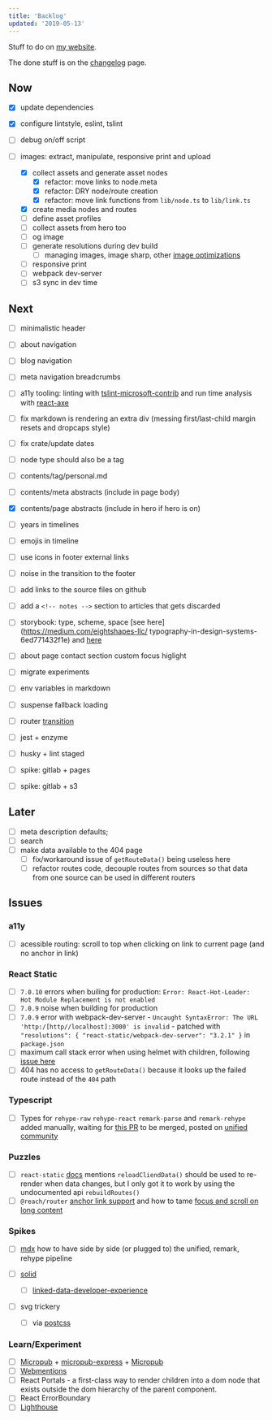 ```yaml
---
title: 'Backlog'
updated: '2019-05-13'
---
```


Stuff to do on [my website](/about).

The done stuff is on the [changelog](./changelog) page.

<!-- abstract -->

## Now

- [x] update dependencies
- [x] configure lintstyle, eslint, tslint
- [ ] debug on/off script

- [ ] images: extract, manipulate, responsive print and upload

  - [x] collect assets and generate asset nodes
    - [x] refactor: move links to node.meta
    - [x] refactor: DRY node/route creation
    - [x] refactor: move link functions from `lib/node.ts` to `lib/link.ts`
  - [x] create media nodes and routes
  - [ ] define asset profiles
  - [ ] collect assets from hero too
  - [ ] og image
  - [ ] generate resolutions during dev build
    - [ ] managing images, image sharp, other [image optimizations](https://medium.com/grailed-engineering/image-optimization-using-higher-order-components-f401e6b4e1b1)
  - [ ] responsive print
  - [ ] webpack dev-server
  - [ ] s3 sync in dev time

## Next

- [ ] minimalistic header
- [ ] about navigation
- [ ] blog navigation
- [ ] meta navigation breadcrumbs

- [ ] a11y tooling: linting with [tslint-microsoft-contrib](https://github.com/Microsoft/tslint-microsoft-contrib) and run time analysis with [react-axe](https://github.com/dequelabs/react-axe)
- [ ] fix markdown is rendering an extra div (messing first/last-child margin resets and dropcaps style)
- [ ] fix crate/update dates
- [ ] node type should also be a tag

- [ ] contents/tag/personal.md
- [ ] contents/meta abstracts (include in page body)
- [x] contents/page abstracts (include in hero if hero is on)

- [ ] years in timelines
- [ ] emojis in timeline
- [ ] use icons in footer external links
- [ ] noise in the transition to the footer

- [ ] add links to the source files on github
- [ ] add a `<!-- notes -->` section to articles that gets discarded

- [ ] storybook: type, scheme, space [see here](https://medium.com/eightshapes-llc/
      typography-in-design-systems-6ed771432f1e) and [here](https://medium.com/eightshapes-llc/space-in-design-systems-188bcbae0d62)

- [ ] about page contact section custom focus higlight

- [ ] migrate experiments
- [ ] env variables in markdown
- [ ] suspense fallback loading
- [ ] router [transition](https://reach.tech/router/example/animation)
- [ ] jest + enzyme
- [ ] husky + lint staged
- [ ] spike: gitlab + pages
- [ ] spike: gitlab + s3

## Later

- [ ] meta description defaults;
- [ ] search
- [ ] make data available to the 404 page
  - [ ] fix/workaround issue of `getRouteData()` being useless here
  - [ ] refactor routes code, decouple routes from sources so that data from one source can be used in different routers

## Issues

### a11y

- [ ] acessible routing: scroll to top when clicking on link to current page (and no anchor in link)

### React Static

- [ ] `7.0.10` errors when builing for production: `Error: React-Hot-Loader: Hot Module Replacement is not enabled`
- [ ] `7.0.9` noise when building for production
- [ ] `7.0.9` error with webpack-dev-server - `Uncaught SyntaxError: The URL 'http:/[http//localhost]:3000' is invalid` - patched with `"resolutions": { "react-static/webpack-dev-server": "3.2.1" }` in `package.json`
- [ ] maximum call stack error when using helmet with children, following [issue here](https://github.com/nozzle/react-static/issues/1119)
- [ ] 404 has no access to `getRouteData()` because it looks up the failed route instead of the `404` path

### Typescript

- [ ] Types for `rehype-raw` `rehype-react` `remark-parse` and `remark-rehype` added manually, waiting for [this PR](https://github.com/remarkjs/remark/pull/383) to be merged, posted on [unified community](https://spectrum.chat/unified/type-definitions/missing-typings-across-plugin-community~49ee93c0-23bf-49f3-9706-2468b0760564)

### Puzzles

- [ ] `react-static` [docs](https://github.com/nozzle/react-static/blob/master/meta/api.md#reloadClientData) mentions `reloadCliendData()` should be used to re-render when data changes, but I only got it to work by using the undocumented api `rebuildRoutes()`
- [ ] `@reach/router` [anchor link support](https://github.com/reach/router/issues/235) and how to tame [focus and scroll on long content](https://github.com/reach/router/issues/62)

### Spikes

- [ ] [mdx](https://mdxjs.com/advanced/typescript) how to have side by side (or plugged to) the unified, remark, rehype pipeline

- [ ] [solid](https://solid.inrupt.com/)

  - [ ] [linked-data-developer-experience](https://ruben.verborgh.org/blog/2018/12/28/designing-a-linked-data-developer-experience/)

- [ ] svg trickery
  - [ ] via [postcss](https://github.com/jonathantneal/postcss-write-svg)

### Learn/Experiment

- [ ] [Micropub](https://indieweb.org/Micropub) + [micropub-express](https://github.com/voxpelli/node-micropub-express) + [Micropub](https://micropub.rocks/)
- [ ] [Webmentions](https://webmention.io/)
- [ ] React Portals - a first-class way to render children into a dom node
      that exists outside the dom hierarchy of the parent component.
- [ ] React ErrorBoundary
- [ ] [Lighthouse](https://developers.google.com/web/tools/lighthouse/)
